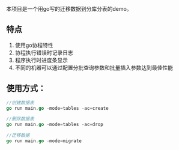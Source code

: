 <p>本项目是一个用go写的迁移数据到分库分表的demo。</p>

## 特点

1. 使用go协程特性
1. 协程执行错误时记录日志
1. 程序执行时进度条显示
1. 不同的机器可以通过配置分批查询参数和批量插入参数达到最佳性能

## 使用方式：

```go
//创建数据表
go run main.go -mode=tables -ac=create

//删除数据表
go run main.go -mode=tables -ac=drop

//迁移数据
go run main.go -mode=migrate
```
